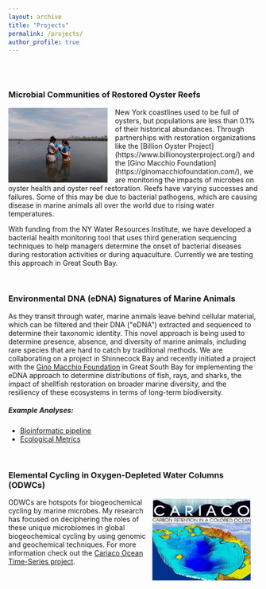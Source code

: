 ```yaml
---
layout: archive
title: "Projects"
permalink: /projects/
author_profile: true
---
```




<br/><br/>

### Microbial Communities of Restored Oyster Reefs
<img align="left" src="/images/Summer2019.jpg" width="200px" style="padding-right: 15px">
New York coastlines used to be full of oysters, but populations are less than 0.1% of their historical abundances. Through partnerships with restoration organizations like the [Billion Oyster Project](https://www.billionoysterproject.org/) and the [Gino Macchio Foundation](https://ginomacchiofoundation.com/), we are monitoring the impacts of microbes on oyster health and oyster reef restoration. Reefs have varying successes and failures. Some of this may be due to bacterial pathogens, which are causing disease in marine animals all over the world due to rising water temperatures. 

With funding from the NY Water Resources Institute, we have developed a bacterial health monitoring tool that uses third generation sequencing techniques to help managers determine the onset of bacterial diseases during restoration activities or during aquaculture. Currently we are testing this approach in Great South Bay. <br/>

<br/>



### Environmental DNA (eDNA) Signatures of Marine Animals

As they transit through water, marine animals leave behind cellular material, which can be filtered and their DNA ("eDNA") extracted and sequenced to determine their taxonomic identity. This novel approach is being used to determine presence, absence, and diversity of marine animals, including rare species that are hard to catch by traditional methods. We are collaborating on a project in Shinnecock Bay and recently initiated a project with the [Gino Macchio Foundation](https://ginomacchiofoundation.com/) in Great South Bay for implementing the eDNA approach to determine distributions of fish, rays, and sharks, the impact of shellfish restoration on broader marine diversity, and the resiliency of these ecosystems in terms of long-term biodiversity.

##### Example Analyses:

- [Bioinformatic pipeline](https://lizsuter.github.io/files/DADA2_pipeline_SCM_eDNA.nb.html)
- [Ecological Metrics](https://lizsuter.github.io/files/Ecol_Analysis.nb.html)

<br/>

### Elemental Cycling in Oxygen-Depleted Water Columns (ODWCs)


<img align="right" src="/images/cariaco_logo.jpg" width="200px" style="padding-right: 15px">

ODWCs are hotspots for biogeochemical cycling by marine microbes. My research has focused on deciphering the roles of these unique microbiomes in global biogeochemical cycling by using genomic and geochemical techniques. For more information check out the [Cariaco Ocean Time-Series project](http://imars.marine.usf.edu/cariaco).